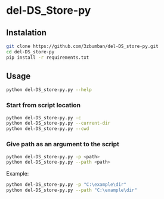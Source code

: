 # del-DS_Store-py

## Instalation

```sh
git clone https://github.com/3zbumban/del-DS_store-py.git
cd del-DS_store-py
pip install -r requirements.txt
```

## Usage

```sh
python del-DS_store-py.py --help
```

### Start from script location

```sh
python del-DS_store-py.py -c
python del-DS_store-py.py --current-dir
python del-DS_store-py.py --cwd
```

### Give path as an argument to the script

```sh
python del-DS_store-py.py -p <path>
python del-DS_store-py.py --path <path>
```

Example:

```sh
python del-DS_store-py.py -p "C:\example\dir"
python del-DS_store-py.py --path "C:\example\dir"

```